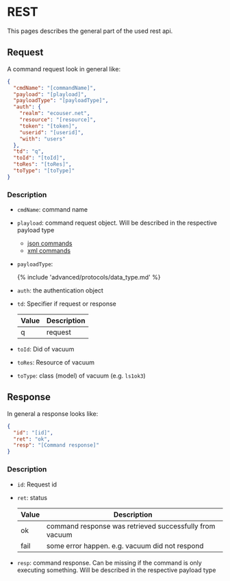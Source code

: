 # REST

This pages describes the general part of the used rest api.

## Request

A command request look in general like:

```json
{
  "cmdName": "[commandName]",
  "payload": "[playload]",
  "payloadType": "[payloadType]",
  "auth": {
    "realm": "ecouser.net",
    "resource": "[resource]",
    "token": "[token]",
    "userid": "[userid]",
    "with": "users"
  },
  "td": "q",
  "toId": "[toId]",
  "toRes": "[toRes]",
  "toType": "[toType]"
}
```

### Description

- `cmdName`: command name
- `playload`: command request object. Will be described in the respective payload type
  - [json commands](../data_types/json/commands/index.md)
  - [xml commands](../data_types/xml/commands/index.md)
- `payloadType`:

  {% include 'advanced/protocols/data_type.md' %}

- `auth`: the authentication object
- `td`: Specifier if request or response

  | Value | Description |
  | ----- | ----------- |
  | q     | request     |

- `toId`: Did of vacuum
- `toRes`: Resource of vacuum
- `toType`: class (model) of vacuum (e.g. `ls1ok3`)

## Response

In general a response looks like:

```json
{
  "id": "[id]",
  "ret": "ok",
  "resp": "[Command response]"
}
```

### Description

- `id`: Request id
- `ret`: status

  | Value | Description                                             |
  | ----- | ------------------------------------------------------- |
  | ok    | command response was retrieved successfully from vacuum |
  | fail  | some error happen. e.g. vacuum did not respond          |

- `resp`: command response. Can be missing if the command is only executing something.
  Will be described in the respective payload type
